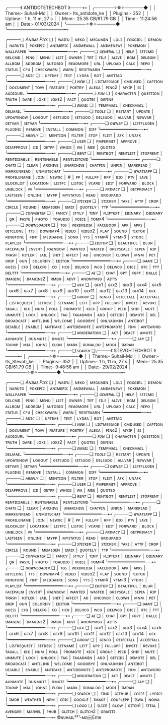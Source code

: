 ╭────《  ANTIDOTETECHBOT  》────⊷
│ ╭──────✧❁✧──────◆
│ │ Theme:- Suhail-Md
│ │ Owner:- Its_antidote_ke
│ │ Plugins:- 352
│ │ Uptime:- 1 h, 11 m, 27 s
│ │ Mem:- 25.35 GB/61.79 GB
│ │ Time:- 11:24:56 am
│ │ Date:- 01/03/2024
│ ╰──────✧❁✧──────◆
╰══════════════════⊷

╭────❏ *Aɴɪᴍᴇ Pɪᴄꜱ* ❏
│ ᴡᴀɪꜰᴜ
│ ɴᴇᴋᴏ
│ ᴍᴇɢᴜᴍɪɴ
│ ʟᴏʟɪ
│ ꜰᴏxɢɪʀʟ
│ ᴅᴇᴍᴏɴ
│ ɴᴀʀᴜᴛᴏ
│ ᴘᴏᴋᴇᴘɪᴄ
│ ᴀɴɪᴍᴇᴘɪᴄ
│ ᴀɴɪᴍᴇᴡᴀʟʟ
│ ᴀɴɪᴍᴇɴᴇᴡꜱ
│ ᴘᴏᴋᴇᴍᴏɴ
│ ᴡᴀʟʟᴘᴀᴘᴇʀ
╰━━━━━━━━━━━━━━──⊷
╭────❏ *ɢᴇɴᴇʀᴀʟ* ❏
│ ʜᴇʟᴘ
│ ꜱᴇᴛᴄᴍᴅ
│ ᴅᴇʟᴄᴍᴅ
│ ᴘɪɴɢ
│ ᴍᴇɴᴜ
│ ʟɪꜱᴛ
│ ᴏᴡɴᴇʀ
│ ᴛʀᴛ
│ ꜰɪʟᴇ
│ ᴀʟɪᴠᴇ
│ ʙɢᴍ
│ ᴅᴇʟʙɢᴍ
│ ᴀʟʟʙɢᴍ
│ ᴀᴅᴅʙɢᴍ
│ ᴀᴜᴛᴏʙɪᴏ
│ ʀᴇᴀᴅᴍᴏʀᴇ
│ ᴜʀʟ
│ ᴜᴘʟᴏᴀᴅ
│ ᴄᴀʟᴄ
│ ʀᴇᴘᴏ
│ ꜱᴛᴀᴛᴜꜱ
│ ᴄᴘᴜ
│ ᴄʜᴇᴄᴋᴡᴀʀɴ
│ ᴡᴀʀɴ
│ ʀᴇꜱᴇᴛᴡᴀʀɴ
╰━━━━━━━━━━━━━━──⊷
╭────❏ *ᴍɪꜱᴄ* ❏
│ ᴜᴘᴛɪᴍᴇ
│ ᴛᴇꜱᴛ
│ ʟʏᴅᴇᴀ
│ ʙᴏᴛ
│ ᴀɴᴛɪᴛᴀɢ
╰━━━━━━━━━━━━━━──⊷
╭────❏ *ɴᴇᴡ* ❏
│ ʟɪꜱᴛᴍᴇꜱꜱᴀɢᴇ
│ ᴄᴍᴅᴜꜱᴇᴅ
│ ᴄᴀᴘᴛɪᴏɴ
│ ᴅᴏᴄᴜᴍᴇɴᴛ
│ ᴛᴏᴠᴠ
│ ꜰᴇᴀᴛᴜʀᴇ
│ ᴘᴏᴇᴛʀʏ
│ ᴀʟᴇxᴀ
│ ᴘɪɴɢ2
│ ᴍʏɪᴘ
│ ꜱꜱ
│ ᴀᴜᴅɪᴏᴜʀʟ
╰━━━━━━━━━━━━━━──⊷
╭────❏ *ꜰᴜɴ* ❏
│ ᴄʜᴀʀᴀᴄᴛᴇʀ
│ ϙᴜᴇꜱᴛɪᴏɴ
│ ᴛʀᴜᴛʜ
│ ᴅᴀʀᴇ
│ ᴊᴏᴋᴇ
│ ᴊᴏᴋᴇ2
│ ꜰᴀᴄᴛ
│ ϙᴜᴏᴛᴇꜱ
│ ᴅᴇꜰɪɴᴇ
╰━━━━━━━━━━━━━━──⊷
╭────❏ *ᴇᴍᴀɪʟ* ❏
│ ᴛᴇᴍᴘᴍᴀɪʟ
│ ᴄʜᴇᴄᴋᴍᴀɪʟ
│ ᴅᴇʟᴍᴀɪʟ
╰━━━━━━━━━━━━━━──⊷
╭────❏ *ᴛᴏᴏʟꜱ* ❏
│ ʀᴇꜱᴛᴀʀᴛ
│ ᴜᴘᴅᴀᴛᴇ
│ ᴜᴘᴅᴀᴛᴇɴᴏᴡ
│ ʟᴏɢᴏᴜᴛ
│ ɢᴇᴛꜱᴜᴅᴏ
│ ꜱᴇᴛꜱᴜᴅᴏ
│ ᴅᴇʟꜱᴜᴅᴏ
│ ᴀʟʟᴠᴀʀ
│ ɴᴇᴡᴠᴀʀ
│ ɢᴇᴛᴠᴀʀ
│ ꜱᴇᴛᴠᴀʀ
╰━━━━━━━━━━━━━━──⊷
╭────❏ *ᴏᴡɴᴇʀ* ❏
│ ʟɪꜱᴛᴘʟᴜɢɪɴ
│ ᴘʟᴜɢɪɴꜱ
│ ʀᴇᴍᴏᴠᴇ
│ ɪɴꜱᴛᴀʟʟ
│ ᴄᴏᴍᴍᴏɴ
│ ᴅɪꜰꜰ
╰━━━━━━━━━━━━━━──⊷
╭────❏ *ᴀʀᴇᴘʟʏ* ❏
│ ᴍᴇɴᴛɪᴏɴ
│ ꜰɪʟᴛᴇʀ
│ ꜱᴛᴏᴘ
│ ꜰʟɪꜱᴛ
│ ᴀꜰᴋ
│ ᴜɴᴀꜰᴋ
╰━━━━━━━━━━━━━━──⊷
╭────❏ *ᴜꜱᴇʀ* ❏
│ ᴘᴍᴘᴇʀᴍɪᴛ
│ ᴀᴘᴘʀᴏᴠᴇ
│ ᴅɪꜱᴀᴘᴘʀᴏᴠᴇ
│ ᴊɪᴅ
│ ɢᴇᴛᴘᴘ
│ ᴡʜᴏɪꜱ
│ ᴡᴀ
│ ᴍᴇᴇ
│ ϙᴜᴏᴛᴇᴅ
╰━━━━━━━━━━━━━━──⊷
╭────❏ *ʀᴇɴᴛ* ❏
│ ʀᴇɴᴛʙᴏᴛ
│ ʀᴇɴᴛʟɪꜱᴛ
│ ꜱᴛᴏᴘʀᴇɴᴛ
│ ʀᴇɴᴛᴅɪꜱᴀʙʟᴇ
│ ʀᴇɴᴛᴇɴᴀʙʟᴇ
│ ʀᴇɴᴛʟɪꜱᴛᴄᴍᴅ
╰━━━━━━━━━━━━━━──⊷
╭────❏ *ᴄʜᴀᴛꜱ* ❏
│ ᴄʟᴇᴀʀ
│ ᴀʀᴄʜɪᴠᴇ
│ ᴜɴᴀʀᴄʜɪᴠᴇ
│ ᴄʜᴀᴛᴘɪɴ
│ ᴜɴᴘɪɴ
│ ᴍᴀʀᴋʀᴇᴀᴅ
│ ᴍᴀʀᴋᴜɴʀᴇᴀᴅ
│ ᴜɴᴍᴜᴛᴇᴄʜᴀᴛ
╰━━━━━━━━━━━━━━──⊷
╭────❏ *ᴡʜᴀᴛꜱᴀᴘᴘ* ❏
│ ᴘʀᴏꜰɪʟᴇɴᴀᴍᴇ
│ ᴊᴏɪɴ
│ ɴᴇᴡɢᴄ
│ #
│ ᴘᴘ
│ ꜰᴜʟʟᴘᴘ
│ ʀᴘᴘ
│ ʙɪᴏ
│ ᴘᴛᴠ
│ ꜱᴀᴠᴇ
│ ʙʟᴏᴄᴋʟɪꜱᴛ
│ ʟᴏᴄᴀᴛɪᴏɴ
│ ʟɪꜱᴛᴘᴄ
│ ʟɪꜱᴛɢᴄ
│ ᴠᴄᴀʀᴅ
│ ᴇᴅɪᴛ
│ ꜰᴏʀᴡᴀʀᴅ
│ ʙʟᴏᴄᴋ
│ ᴜɴʙʟᴏᴄᴋ
│ ᴠᴠ
╰━━━━━━━━━━━━━━──⊷
╭────❏ *ᴘʀɪᴠᴀᴄʏ* ❏
│ ɢᴇᴛᴘʀɪᴠᴀᴄʏ
│ ʟᴀꜱᴛꜱᴇᴇɴ
│ ᴏɴʟɪɴᴇ
│ ᴍʏᴘᴘ
│ ᴍʏꜱᴛᴀᴛᴜꜱ
│ ʀᴇᴀᴅ
│ ɢʀᴏᴜᴘᴀᴅᴅ
╰━━━━━━━━━━━━━━──⊷
╭────❏ *ꜱᴛɪᴄᴋᴇʀ* ❏
│ ꜱᴛɪᴄᴋᴇʀ
│ ᴛᴀᴋᴇ
│ ᴀᴛᴛᴘ
│ ᴄʀᴏᴘ
│ ᴄɪʀᴄʟᴇ
│ ʀᴏᴜɴᴅ
│ ᴍᴇᴍᴇɢᴇɴ
│ ᴇᴍɪx
│ ϙᴜᴏᴛᴇʟʏ
│ ᴛᴛᴘ
╰━━━━━━━━━━━━━━──⊷
╭────❏ *ᴄᴏɴᴠᴇʀᴛᴇʀ* ❏
│ ꜰᴀɴᴄʏ
│ ꜱᴛʏʟʏ
│ ᴛɪɴʏ
│ ꜰʟɪᴘᴛᴇxᴛ
│ ᴇʙɪɴᴀʀʏ
│ ᴅʙɪɴᴀʀʏ
│ ϙʀ
│ ᴘᴀꜱᴛᴇ
│ ᴘʜᴏᴛᴏ
│ ᴛᴏᴀᴜᴅɪᴏ
│ ᴠᴏɪᴄᴇ
│ ᴛᴏᴍᴘ4
╰━━━━━━━━━━━━━━──⊷
╭────❏ *ᴅᴏᴡɴʟᴏᴀᴅᴇʀ* ❏
│ ᴛɢꜱ
│ ᴡɪᴋɪᴍᴇᴅɪᴀ
│ ꜰᴀᴄᴇʙᴏᴏᴋ
│ ᴀᴘᴋ
│ ᴀᴘᴋꜱ
│ ɢɪᴛᴄʟᴏɴᴇ
│ ᴛᴛꜱ
│ ᴅᴏᴡɴᴍᴘ4
│ ᴠɪᴅᴇᴏ
│ ᴠɪᴅᴇᴏ2
│ ᴘʟᴀʏ
│ ꜱᴏᴜɴᴅ
│ ᴛɪᴋᴛᴏᴋ
│ ʀɪɴɢᴛᴏɴᴇ
│ ᴘɪɴᴛ
│ ᴍᴇᴅɪᴀꜰɪʀᴇ
│ ꜱᴏɴɢ
│ ʏᴛꜱ
│ ʏᴛᴍᴘ4
│ ʏᴛᴍᴘ3
│ ʏᴛᴅᴏᴄ
│ ᴘʟᴀʏʟɪꜱᴛ
╰━━━━━━━━━━━━━━──⊷
╭────❏ *ᴇᴅɪᴛᴏʀ* ❏
│ ʙᴇᴀᴜᴛɪꜰᴜʟ
│ ʙʟᴜʀ
│ ꜰᴀᴄᴇᴘᴀʟᴍ
│ ɪɴᴠᴇʀᴛ
│ ʀᴀɪɴʙᴏᴡ
│ ᴡᴀɴᴛᴇᴅ
│ ᴡᴀꜱᴛᴇᴅ
│ ɢʀᴇʏꜱᴄᴀʟᴇ
│ ꜱᴇᴘɪᴀ
│ ʀɪᴘ
│ ᴛʀᴀꜱʜ
│ ʜɪᴛʟᴇʀ
│ ᴊᴀɪʟ
│ ꜱʜɪᴛ
│ ᴀꜰꜰᴇᴄᴛ
│ ᴀᴅ
│ ᴜɴᴄᴏᴠᴇʀ
│ ᴄʟᴏᴡɴ
│ ᴍɴᴍ
│ ᴘᴇᴛ
│ ᴅʀɪᴘ
│ ɢᴜɴ
│ ᴄᴏʟᴏʀɪꜰʏ
│ ᴇᴅɪᴛᴏʀ
╰━━━━━━━━━━━━━━──⊷
╭────❏ *ɢᴀᴍᴇ* ❏
│ ɢᴜᴇꜱꜱ
│ ᴄꜰɢ
│ ᴅᴇʟᴄꜰɢ
│ ᴄᴏ
│ ʜᴄɢ
│ ᴅᴇʟʜᴄɢ
│ ᴡᴄɢ
│ ᴅᴇʟᴡᴄɢ
│ ᴅɪᴄᴇ
│ ɢᴛᴄ
│ ᴛᴛᴛ
│ ᴅᴇʟᴛᴛᴛ
╰━━━━━━━━━━━━━━──⊷
╭────❏ *ᴀɪ* ❏
│ ᴄʜᴀᴛ
│ ɢᴘᴛ
│ ꜰɢᴘᴛ
│ ᴅᴀʟʟᴇ
│ ɪᴍᴀɢɪɴᴇ
│ ɪᴍᴀɢɪɴᴇ2
│ ʀᴍʙɢ
│ ᴀᴅᴠᴛ
│ ᴀɴᴏɴʏᴍꜱɢ
│ ᴀɪᴛᴛꜱ
╰━━━━━━━━━━━━━━──⊷
╭────❏ *ɢꜰx* ❏
│ ɢꜰx1
│ ɢꜰx2
│ ɢꜰx3
│ ɢꜰx4
│ ɢꜰx5
│ ɢꜰx6
│ ɢꜰx7
│ ɢꜰx8
│ ɢꜰx9
│ ɢꜰx10
│ ɢꜰx11
│ ɢꜰx12
│ ɢꜰx13
│ ɢꜰx14
│ ɢꜰx
╰━━━━━━━━━━━━━━──⊷
╭────❏ *ɢʀᴏᴜᴘ* ❏
│ ɢɪɴꜰᴏ
│ ʀᴇᴊᴇᴄᴛᴀʟʟ
│ ᴀᴄᴄᴇᴘᴛᴀʟʟ
│ ʟɪꜱᴛʀᴇϙᴜᴇꜱᴛ
│ ꜱᴇᴛᴅᴇꜱᴄ
│ ꜱᴇᴛɴᴀᴍᴇ
│ ʟᴇꜰᴛ
│ ɢᴘᴘ
│ ꜰᴜʟʟɢᴘᴘ
│ ɪɴᴠɪᴛᴇ
│ ʀᴇᴠᴏᴋᴇ
│ ᴛᴀɢᴀʟʟ
│ ᴋɪᴋ
│ ɴᴜᴍ
│ ᴘᴏʟʟ
│ ᴘʀᴏᴍᴏᴛᴇ
│ ᴋɪᴄᴋ
│ ɢʀᴏᴜᴘ
│ ᴘɪᴄᴋ
│ ꜱʜɪᴘ
│ ᴍᴜᴛᴇ
│ ᴜɴᴍᴜᴛᴇ
│ ʟᴏᴄᴋ
│ ᴜɴʟᴏᴄᴋ
│ ᴛᴀɢ
│ ᴛᴀɢᴀᴅᴍɪɴ
│ ᴀᴅᴅ
│ ɢᴇᴛᴊɪᴅꜱ
│ ᴅᴇᴍᴏᴛᴇ
│ ᴅᴇʟ
│ ʙʀᴏᴀᴅᴄᴀꜱᴛ
│ ᴀɴᴛɪʟɪɴᴋ
│ ᴡᴇʟᴄᴏᴍᴇ
│ ɢᴏᴏᴅʙʏᴇ
│ ᴏɴʟʏᴀᴅᴍɪɴ
│ ᴀɴᴛɪʙᴏᴛ
│ ᴅɪꜱᴀʙʟᴇ
│ ᴇɴᴀʙʟᴇ
│ ᴀɴᴛɪꜰᴀᴋᴇ
│ ᴀɴᴛɪᴅᴇᴍᴏᴛᴇ
│ ᴀɴᴛɪᴘʀᴏᴍᴏᴛᴇ
│ ᴘᴅᴍ
│ ᴀɴᴛɪᴡᴏʀᴅ
╰━━━━━━━━━━━━━━──⊷
╭────❏ *ᴍᴏᴅᴇʀᴀᴛɪᴏɴ* ❏
│ ᴀᴄᴛ
│ ᴅᴇᴀᴄᴛ
│ ᴀᴍᴜᴛᴇ
│ ᴀᴜɴᴍᴜᴛᴇ
│ ᴅᴜɴᴍᴜᴛᴇ
│ ᴅᴍᴜᴛᴇ
╰━━━━━━━━━━━━━━──⊷
╭────❏ *ꜱᴀʏ* ❏
│ ᴛʀᴜᴍᴘ
│ ᴍɪᴀ
│ ᴊᴏʜɴɪ
│ ᴇʟᴏɴ
│ ᴍᴀʀᴋ
│ ʀᴏɴᴀʟᴅᴏ
│ ᴍᴏᴅɪ
│ ɪᴍʀᴀɴ
╰━━━━━━━━━━━━━━──⊷
╭────❏ *ꜱᴇᴀʀᴄʜ* ❏╭────《  STEVOHTECHBOT  》────⊷
│ ╭──────✧❁✧──────◆
│ │ Theme:- Suhail-Md
│ │ Owner:- Its_Stevoh_ke
│ │ Plugins:- 352
│ │ Uptime:- 1 h, 11 m, 27 s
│ │ Mem:- 25.35 GB/61.79 GB
│ │ Time:- 9:48:56 am
│ │ Date:- 29/02/2024
│ ╰──────✧❁✧──────◆
╰══════════════════⊷

╭────❏ *Aɴɪᴍᴇ Pɪᴄꜱ* ❏
│ ᴡᴀɪꜰᴜ
│ ɴᴇᴋᴏ
│ ᴍᴇɢᴜᴍɪɴ
│ ʟᴏʟɪ
│ ꜰᴏxɢɪʀʟ
│ ᴅᴇᴍᴏɴ
│ ɴᴀʀᴜᴛᴏ
│ ᴘᴏᴋᴇᴘɪᴄ
│ ᴀɴɪᴍᴇᴘɪᴄ
│ ᴀɴɪᴍᴇᴡᴀʟʟ
│ ᴀɴɪᴍᴇɴᴇᴡꜱ
│ ᴘᴏᴋᴇᴍᴏɴ
│ ᴡᴀʟʟᴘᴀᴘᴇʀ
╰━━━━━━━━━━━━━━──⊷
╭────❏ *ɢᴇɴᴇʀᴀʟ* ❏
│ ʜᴇʟᴘ
│ ꜱᴇᴛᴄᴍᴅ
│ ᴅᴇʟᴄᴍᴅ
│ ᴘɪɴɢ
│ ᴍᴇɴᴜ
│ ʟɪꜱᴛ
│ ᴏᴡɴᴇʀ
│ ᴛʀᴛ
│ ꜰɪʟᴇ
│ ᴀʟɪᴠᴇ
│ ʙɢᴍ
│ ᴅᴇʟʙɢᴍ
│ ᴀʟʟʙɢᴍ
│ ᴀᴅᴅʙɢᴍ
│ ᴀᴜᴛᴏʙɪᴏ
│ ʀᴇᴀᴅᴍᴏʀᴇ
│ ᴜʀʟ
│ ᴜᴘʟᴏᴀᴅ
│ ᴄᴀʟᴄ
│ ʀᴇᴘᴏ
│ ꜱᴛᴀᴛᴜꜱ
│ ᴄᴘᴜ
│ ᴄʜᴇᴄᴋᴡᴀʀɴ
│ ᴡᴀʀɴ
│ ʀᴇꜱᴇᴛᴡᴀʀɴ
╰━━━━━━━━━━━━━━──⊷
╭────❏ *ᴍɪꜱᴄ* ❏
│ ᴜᴘᴛɪᴍᴇ
│ ᴛᴇꜱᴛ
│ ʟʏᴅᴇᴀ
│ ʙᴏᴛ
│ ᴀɴᴛɪᴛᴀɢ
╰━━━━━━━━━━━━━━──⊷
╭────❏ *ɴᴇᴡ* ❏
│ ʟɪꜱᴛᴍᴇꜱꜱᴀɢᴇ
│ ᴄᴍᴅᴜꜱᴇᴅ
│ ᴄᴀᴘᴛɪᴏɴ
│ ᴅᴏᴄᴜᴍᴇɴᴛ
│ ᴛᴏᴠᴠ
│ ꜰᴇᴀᴛᴜʀᴇ
│ ᴘᴏᴇᴛʀʏ
│ ᴀʟᴇxᴀ
│ ᴘɪɴɢ2
│ ᴍʏɪᴘ
│ ꜱꜱ
│ ᴀᴜᴅɪᴏᴜʀʟ
╰━━━━━━━━━━━━━━──⊷
╭────❏ *ꜰᴜɴ* ❏
│ ᴄʜᴀʀᴀᴄᴛᴇʀ
│ ϙᴜᴇꜱᴛɪᴏɴ
│ ᴛʀᴜᴛʜ
│ ᴅᴀʀᴇ
│ ᴊᴏᴋᴇ
│ ᴊᴏᴋᴇ2
│ ꜰᴀᴄᴛ
│ ϙᴜᴏᴛᴇꜱ
│ ᴅᴇꜰɪɴᴇ
╰━━━━━━━━━━━━━━──⊷
╭────❏ *ᴇᴍᴀɪʟ* ❏
│ ᴛᴇᴍᴘᴍᴀɪʟ
│ ᴄʜᴇᴄᴋᴍᴀɪʟ
│ ᴅᴇʟᴍᴀɪʟ
╰━━━━━━━━━━━━━━──⊷
╭────❏ *ᴛᴏᴏʟꜱ* ❏
│ ʀᴇꜱᴛᴀʀᴛ
│ ᴜᴘᴅᴀᴛᴇ
│ ᴜᴘᴅᴀᴛᴇɴᴏᴡ
│ ʟᴏɢᴏᴜᴛ
│ ɢᴇᴛꜱᴜᴅᴏ
│ ꜱᴇᴛꜱᴜᴅᴏ
│ ᴅᴇʟꜱᴜᴅᴏ
│ ᴀʟʟᴠᴀʀ
│ ɴᴇᴡᴠᴀʀ
│ ɢᴇᴛᴠᴀʀ
│ ꜱᴇᴛᴠᴀʀ
╰━━━━━━━━━━━━━━──⊷
╭────❏ *ᴏᴡɴᴇʀ* ❏
│ ʟɪꜱᴛᴘʟᴜɢɪɴ
│ ᴘʟᴜɢɪɴꜱ
│ ʀᴇᴍᴏᴠᴇ
│ ɪɴꜱᴛᴀʟʟ
│ ᴄᴏᴍᴍᴏɴ
│ ᴅɪꜰꜰ
╰━━━━━━━━━━━━━━──⊷
╭────❏ *ᴀʀᴇᴘʟʏ* ❏
│ ᴍᴇɴᴛɪᴏɴ
│ ꜰɪʟᴛᴇʀ
│ ꜱᴛᴏᴘ
│ ꜰʟɪꜱᴛ
│ ᴀꜰᴋ
│ ᴜɴᴀꜰᴋ
╰━━━━━━━━━━━━━━──⊷
╭────❏ *ᴜꜱᴇʀ* ❏
│ ᴘᴍᴘᴇʀᴍɪᴛ
│ ᴀᴘᴘʀᴏᴠᴇ
│ ᴅɪꜱᴀᴘᴘʀᴏᴠᴇ
│ ᴊɪᴅ
│ ɢᴇᴛᴘᴘ
│ ᴡʜᴏɪꜱ
│ ᴡᴀ
│ ᴍᴇᴇ
│ ϙᴜᴏᴛᴇᴅ
╰━━━━━━━━━━━━━━──⊷
╭────❏ *ʀᴇɴᴛ* ❏
│ ʀᴇɴᴛʙᴏᴛ
│ ʀᴇɴᴛʟɪꜱᴛ
│ ꜱᴛᴏᴘʀᴇɴᴛ
│ ʀᴇɴᴛᴅɪꜱᴀʙʟᴇ
│ ʀᴇɴᴛᴇɴᴀʙʟᴇ
│ ʀᴇɴᴛʟɪꜱᴛᴄᴍᴅ
╰━━━━━━━━━━━━━━──⊷
╭────❏ *ᴄʜᴀᴛꜱ* ❏
│ ᴄʟᴇᴀʀ
│ ᴀʀᴄʜɪᴠᴇ
│ ᴜɴᴀʀᴄʜɪᴠᴇ
│ ᴄʜᴀᴛᴘɪɴ
│ ᴜɴᴘɪɴ
│ ᴍᴀʀᴋʀᴇᴀᴅ
│ ᴍᴀʀᴋᴜɴʀᴇᴀᴅ
│ ᴜɴᴍᴜᴛᴇᴄʜᴀᴛ
╰━━━━━━━━━━━━━━──⊷
╭────❏ *ᴡʜᴀᴛꜱᴀᴘᴘ* ❏
│ ᴘʀᴏꜰɪʟᴇɴᴀᴍᴇ
│ ᴊᴏɪɴ
│ ɴᴇᴡɢᴄ
│ #
│ ᴘᴘ
│ ꜰᴜʟʟᴘᴘ
│ ʀᴘᴘ
│ ʙɪᴏ
│ ᴘᴛᴠ
│ ꜱᴀᴠᴇ
│ ʙʟᴏᴄᴋʟɪꜱᴛ
│ ʟᴏᴄᴀᴛɪᴏɴ
│ ʟɪꜱᴛᴘᴄ
│ ʟɪꜱᴛɢᴄ
│ ᴠᴄᴀʀᴅ
│ ᴇᴅɪᴛ
│ ꜰᴏʀᴡᴀʀᴅ
│ ʙʟᴏᴄᴋ
│ ᴜɴʙʟᴏᴄᴋ
│ ᴠᴠ
╰━━━━━━━━━━━━━━──⊷
╭────❏ *ᴘʀɪᴠᴀᴄʏ* ❏
│ ɢᴇᴛᴘʀɪᴠᴀᴄʏ
│ ʟᴀꜱᴛꜱᴇᴇɴ
│ ᴏɴʟɪɴᴇ
│ ᴍʏᴘᴘ
│ ᴍʏꜱᴛᴀᴛᴜꜱ
│ ʀᴇᴀᴅ
│ ɢʀᴏᴜᴘᴀᴅᴅ
╰━━━━━━━━━━━━━━──⊷
╭────❏ *ꜱᴛɪᴄᴋᴇʀ* ❏
│ ꜱᴛɪᴄᴋᴇʀ
│ ᴛᴀᴋᴇ
│ ᴀᴛᴛᴘ
│ ᴄʀᴏᴘ
│ ᴄɪʀᴄʟᴇ
│ ʀᴏᴜɴᴅ
│ ᴍᴇᴍᴇɢᴇɴ
│ ᴇᴍɪx
│ ϙᴜᴏᴛᴇʟʏ
│ ᴛᴛᴘ
╰━━━━━━━━━━━━━━──⊷
╭────❏ *ᴄᴏɴᴠᴇʀᴛᴇʀ* ❏
│ ꜰᴀɴᴄʏ
│ ꜱᴛʏʟʏ
│ ᴛɪɴʏ
│ ꜰʟɪᴘᴛᴇxᴛ
│ ᴇʙɪɴᴀʀʏ
│ ᴅʙɪɴᴀʀʏ
│ ϙʀ
│ ᴘᴀꜱᴛᴇ
│ ᴘʜᴏᴛᴏ
│ ᴛᴏᴀᴜᴅɪᴏ
│ ᴠᴏɪᴄᴇ
│ ᴛᴏᴍᴘ4
╰━━━━━━━━━━━━━━──⊷
╭────❏ *ᴅᴏᴡɴʟᴏᴀᴅᴇʀ* ❏
│ ᴛɢꜱ
│ ᴡɪᴋɪᴍᴇᴅɪᴀ
│ ꜰᴀᴄᴇʙᴏᴏᴋ
│ ᴀᴘᴋ
│ ᴀᴘᴋꜱ
│ ɢɪᴛᴄʟᴏɴᴇ
│ ᴛᴛꜱ
│ ᴅᴏᴡɴᴍᴘ4
│ ᴠɪᴅᴇᴏ
│ ᴠɪᴅᴇᴏ2
│ ᴘʟᴀʏ
│ ꜱᴏᴜɴᴅ
│ ᴛɪᴋᴛᴏᴋ
│ ʀɪɴɢᴛᴏɴᴇ
│ ᴘɪɴᴛ
│ ᴍᴇᴅɪᴀꜰɪʀᴇ
│ ꜱᴏɴɢ
│ ʏᴛꜱ
│ ʏᴛᴍᴘ4
│ ʏᴛᴍᴘ3
│ ʏᴛᴅᴏᴄ
│ ᴘʟᴀʏʟɪꜱᴛ
╰━━━━━━━━━━━━━━──⊷
╭────❏ *ᴇᴅɪᴛᴏʀ* ❏
│ ʙᴇᴀᴜᴛɪꜰᴜʟ
│ ʙʟᴜʀ
│ ꜰᴀᴄᴇᴘᴀʟᴍ
│ ɪɴᴠᴇʀᴛ
│ ʀᴀɪɴʙᴏᴡ
│ ᴡᴀɴᴛᴇᴅ
│ ᴡᴀꜱᴛᴇᴅ
│ ɢʀᴇʏꜱᴄᴀʟᴇ
│ ꜱᴇᴘɪᴀ
│ ʀɪᴘ
│ ᴛʀᴀꜱʜ
│ ʜɪᴛʟᴇʀ
│ ᴊᴀɪʟ
│ ꜱʜɪᴛ
│ ᴀꜰꜰᴇᴄᴛ
│ ᴀᴅ
│ ᴜɴᴄᴏᴠᴇʀ
│ ᴄʟᴏᴡɴ
│ ᴍɴᴍ
│ ᴘᴇᴛ
│ ᴅʀɪᴘ
│ ɢᴜɴ
│ ᴄᴏʟᴏʀɪꜰʏ
│ ᴇᴅɪᴛᴏʀ
╰━━━━━━━━━━━━━━──⊷
╭────❏ *ɢᴀᴍᴇ* ❏
│ ɢᴜᴇꜱꜱ
│ ᴄꜰɢ
│ ᴅᴇʟᴄꜰɢ
│ ᴄᴏ
│ ʜᴄɢ
│ ᴅᴇʟʜᴄɢ
│ ᴡᴄɢ
│ ᴅᴇʟᴡᴄɢ
│ ᴅɪᴄᴇ
│ ɢᴛᴄ
│ ᴛᴛᴛ
│ ᴅᴇʟᴛᴛᴛ
╰━━━━━━━━━━━━━━──⊷
╭────❏ *ᴀɪ* ❏
│ ᴄʜᴀᴛ
│ ɢᴘᴛ
│ ꜰɢᴘᴛ
│ ᴅᴀʟʟᴇ
│ ɪᴍᴀɢɪɴᴇ
│ ɪᴍᴀɢɪɴᴇ2
│ ʀᴍʙɢ
│ ᴀᴅᴠᴛ
│ ᴀɴᴏɴʏᴍꜱɢ
│ ᴀɪᴛᴛꜱ
╰━━━━━━━━━━━━━━──⊷
╭────❏ *ɢꜰx* ❏
│ ɢꜰx1
│ ɢꜰx2
│ ɢꜰx3
│ ɢꜰx4
│ ɢꜰx5
│ ɢꜰx6
│ ɢꜰx7
│ ɢꜰx8
│ ɢꜰx9
│ ɢꜰx10
│ ɢꜰx11
│ ɢꜰx12
│ ɢꜰx13
│ ɢꜰx14
│ ɢꜰx
╰━━━━━━━━━━━━━━──⊷
╭────❏ *ɢʀᴏᴜᴘ* ❏
│ ɢɪɴꜰᴏ
│ ʀᴇᴊᴇᴄᴛᴀʟʟ
│ ᴀᴄᴄᴇᴘᴛᴀʟʟ
│ ʟɪꜱᴛʀᴇϙᴜᴇꜱᴛ
│ ꜱᴇᴛᴅᴇꜱᴄ
│ ꜱᴇᴛɴᴀᴍᴇ
│ ʟᴇꜰᴛ
│ ɢᴘᴘ
│ ꜰᴜʟʟɢᴘᴘ
│ ɪɴᴠɪᴛᴇ
│ ʀᴇᴠᴏᴋᴇ
│ ᴛᴀɢᴀʟʟ
│ ᴋɪᴋ
│ ɴᴜᴍ
│ ᴘᴏʟʟ
│ ᴘʀᴏᴍᴏᴛᴇ
│ ᴋɪᴄᴋ
│ ɢʀᴏᴜᴘ
│ ᴘɪᴄᴋ
│ ꜱʜɪᴘ
│ ᴍᴜᴛᴇ
│ ᴜɴᴍᴜᴛᴇ
│ ʟᴏᴄᴋ
│ ᴜɴʟᴏᴄᴋ
│ ᴛᴀɢ
│ ᴛᴀɢᴀᴅᴍɪɴ
│ ᴀᴅᴅ
│ ɢᴇᴛᴊɪᴅꜱ
│ ᴅᴇᴍᴏᴛᴇ
│ ᴅᴇʟ
│ ʙʀᴏᴀᴅᴄᴀꜱᴛ
│ ᴀɴᴛɪʟɪɴᴋ
│ ᴡᴇʟᴄᴏᴍᴇ
│ ɢᴏᴏᴅʙʏᴇ
│ ᴏɴʟʏᴀᴅᴍɪɴ
│ ᴀɴᴛɪʙᴏᴛ
│ ᴅɪꜱᴀʙʟᴇ
│ ᴇɴᴀʙʟᴇ
│ ᴀɴᴛɪꜰᴀᴋᴇ
│ ᴀɴᴛɪᴅᴇᴍᴏᴛᴇ
│ ᴀɴᴛɪᴘʀᴏᴍᴏᴛᴇ
│ ᴘᴅᴍ
│ ᴀɴᴛɪᴡᴏʀᴅ
╰━━━━━━━━━━━━━━──⊷
╭────❏ *ᴍᴏᴅᴇʀᴀᴛɪᴏɴ* ❏
│ ᴀᴄᴛ
│ ᴅᴇᴀᴄᴛ
│ ᴀᴍᴜᴛᴇ
│ ᴀᴜɴᴍᴜᴛᴇ
│ ᴅᴜɴᴍᴜᴛᴇ
│ ᴅᴍᴜᴛᴇ
╰━━━━━━━━━━━━━━──⊷
╭────❏ *ꜱᴀʏ* ❏
│ ᴛʀᴜᴍᴘ
│ ᴍɪᴀ
│ ᴊᴏʜɴɪ
│ ᴇʟᴏɴ
│ ᴍᴀʀᴋ
│ ʀᴏɴᴀʟᴅᴏ
│ ᴍᴏᴅɪ
│ ɪᴍʀᴀɴ
╰━━━━━━━━━━━━━━──⊷
╭────❏ *ꜱᴇᴀʀᴄʜ* ❏
│ ꜰɪɴᴅ
│ ɢɪᴛʜᴜʙ
│ ᴄᴏꜰꜰᴇ
│ ʟʏʀɪᴄꜱ
│ ɪᴍᴅʙ
│ ᴡᴇᴀᴛʜᴇʀ
│ ɴᴘᴍ
│ ᴄʀɪᴄ
│ ɢᴏᴏɢʟᴇ
│ ɪᴍᴀɢᴇ
│ ᴄᴏᴜᴘʟᴇᴘᴘ
│ ɪꜱᴡᴀ
│ ɴᴏᴡᴀ
╰━━━━━━━━━━━━━━──⊷
╭────❏ *ʟᴏɢᴏ* ❏
│ ꜱʟɪᴄᴇ
│ ɢʟᴏᴡ
│ ɢɪᴛᴄʜ1
│ ꜱᴛᴇᴀʟ
│ ᴀᴠᴇɴɢᴇʀ
│ ᴍᴀʀᴠᴇʟ
│ ᴘʜᴜʙ
│ ɢʟɪᴛᴄʜ
│ ɢʟɪᴛᴄʜ2
│ ɢʀᴀꜰɪᴛɪ
╰━━━━━━━━━━━━━━──⊷
©sᴜʜᴀɪʟ²²¹-ᴍᴅ￼Ente
